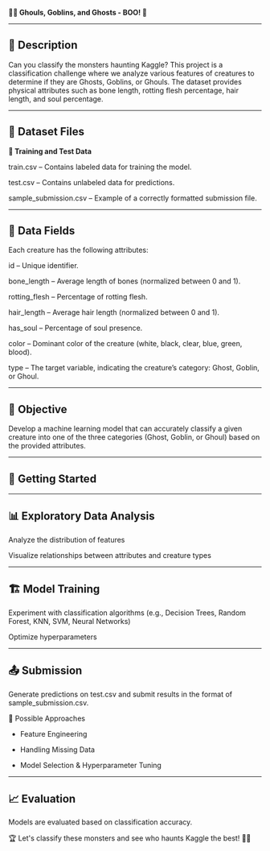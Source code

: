 **🧛‍♂️ Ghouls, Goblins, and Ghosts - BOO! 👻**

-------------------
**📌 Description**
-------------------

Can you classify the monsters haunting Kaggle? This project is a classification challenge where we analyze various features of creatures to determine if they are Ghosts, Goblins, or Ghouls. The dataset provides physical attributes such as bone length, rotting flesh percentage, hair length, and soul percentage.

-------------------
**📂 Dataset Files**
-------------------

**🔹 Training and Test Data**

train.csv – Contains labeled data for training the model.

test.csv – Contains unlabeled data for predictions.

sample_submission.csv – Example of a correctly formatted submission file.


-------------------
**🔹 Data Fields**
-------------------


Each creature has the following attributes:


id – Unique identifier.

bone_length – Average length of bones (normalized between 0 and 1).

rotting_flesh – Percentage of rotting flesh.

hair_length – Average hair length (normalized between 0 and 1).

has_soul – Percentage of soul presence.

color – Dominant color of the creature (white, black, clear, blue, green, blood).

type – The target variable, indicating the creature’s category: Ghost, Goblin, or Ghoul.

-------------------
**🎯 Objective**
-------------------

Develop a machine learning model that can accurately classify a given creature into one of the three categories (Ghost, Goblin, or Ghoul) based on the provided attributes.

-------------------
**🚀 Getting Started**
-------------------

-------------------
**📊 Exploratory Data Analysis**
-------------------

Analyze the distribution of features

Visualize relationships between attributes and creature types

-------------------
**🏗 Model Training**
-------------------

Experiment with classification algorithms (e.g., Decision Trees, Random Forest, KNN, SVM, Neural Networks)

Optimize hyperparameters

-------------------
**📤 Submission**
-------------------

Generate predictions on test.csv and submit results in the format of sample_submission.csv.

🤖 Possible Approaches

- Feature Engineering

- Handling Missing Data

- Model Selection & Hyperparameter Tuning

-------------------
**📈 Evaluation**
-------------------

Models are evaluated based on classification accuracy.

🏆 Let's classify these monsters and see who haunts Kaggle the best! 👻🎃
